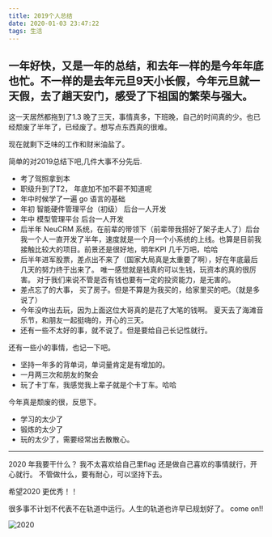 ```yaml
---
title: 2019个人总结
date: 2020-01-03 23:47:22
tags: 生活
---
```


一年好快，又是一年的总结，和去年一样的是今年年底也忙。不一样的是去年元旦9天小长假，今年元旦就一天假，去了趟天安门，感受了下祖国的繁荣与强大。
---

这一天居然都拖到了1.3 晚了三天，事情真多，下班晚，自己的时间真的少。也已经颓废了半年了，已经废了。想写点东西真的很难。

现在就剩下乏味的工作和财米油盐了。

简单的对2019总结下吧,几件大事不分先后.
- 考了驾照拿到本
- 职级升到了T2， 年底加不加不薪不知道呢
- 年中时候学了一遍 go 语言的基础
- 年初 智能硬件管理平台（初级） 后台一人开发
- 年中 模型管理平台 后台一人开发
- 后半年 NeuCRM 系统，在前辈的带领下（前辈带我搭好了架子走人了）后台我一个人一直开发了半年，速度就是一个月一个小系统的上线。也算是目前我接触比较大的项目。前景还是很好地，明年KPI 几千万吧，哈哈
- 后半年进军股票，差点出不来了（国家大局真是太重要了啊），好在年底最后几天的努力终于出来了。 唯一感觉就是钱真的可以生钱，玩资本的真的很厉害。 对于我们来说不管是否有钱也要有一定的投资能力，是无害的。
- 差点忘了的大事， 买了房子。但是不算是为我买的，给家里买的吧。（就是多说了）
- 今年没咋出去玩，因为上面这位大哥真的是花了大笔的钱啊。 夏天去了海滩音乐节，和朋友一起挺嗨的，开心的三天。
- 还有一些不太好的事，就不说了。但是要给自己长记性就行。


还有一些小的事情，也记一下吧。
- 坚持一年多的背单词，单词量肯定是有增加的。
- 一月两三次和朋友的聚会
- 玩了卡丁车，我感觉我上辈子就是个卡丁车。哈哈


今年真是颓废的很，反思下。
- 学习的太少了
- 锻炼的太少了
- 玩的太少了，需要经常出去散散心。

---

2020 年我要干什么？
我不太喜欢给自己里flag
还是做自己喜欢的事情就行，开心就行。
不管做什么，要有耐心，可以坚持下去。

希望2020 更优秀！！

很多事不计划不代表不在轨道中运行。人生的轨道也许早已规划好了。
come on!!

![2020](https://images.pexels.com/photos/3348363/pexels-photo-3348363.jpeg?auto=compress&cs=tinysrgb&dpr=1&w=500)